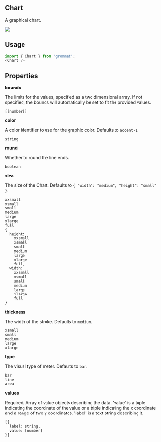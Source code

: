 ## Chart
A graphical chart.

[![](https://codesandbox.io/static/img/play-codesandbox.svg)](https://codesandbox.io/s/github/grommet/grommet-sandbox?initialpath=chart&amp;module=%2Fsrc%2FChart.js)
## Usage

```javascript
import { Chart } from 'grommet';
<Chart />
```

## Properties

**bounds**

The limits for the values, specified as a two dimensional array.
      If not specified, the bounds will automatically be set to fit
      the provided values.

```
[[number]]
```

**color**

A color identifier to use for the graphic color. Defaults to `accent-1`.

```
string
```

**round**

Whether to round the line ends.

```
boolean
```

**size**

The size of the Chart. Defaults to `{
  "width": "medium",
  "height": "small"
}`.

```
xxsmall
xsmall
small
medium
large
xlarge
full
{
  height: 
    xxsmall
    xsmall
    small
    medium
    large
    xlarge
    full,
  width: 
    xxsmall
    xsmall
    small
    medium
    large
    xlarge
    full
}
```

**thickness**

The width of the stroke. Defaults to `medium`.

```
xsmall
small
medium
large
xlarge
```

**type**

The visual type of meter. Defaults to `bar`.

```
bar
line
area
```

**values**

Required. Array of value objects describing the data.
      'value' is a tuple indicating the coordinate of the value or a triple
      indicating the x coordinate and a range of two y coordinates.
      'label' is a text string describing it.

```
[{
  label: string,
  value: [number]
}]
```
  